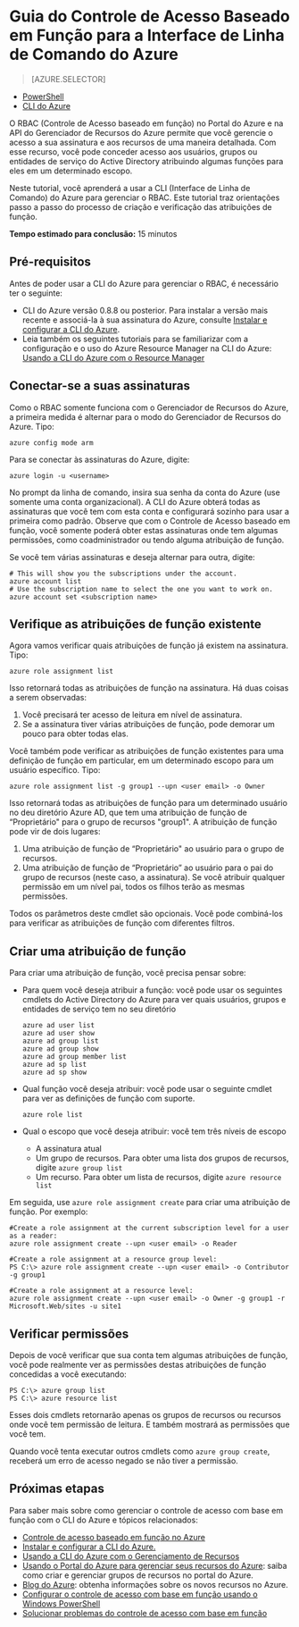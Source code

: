 <properties
	pageTitle="Guia do Controle de Acesso Baseado em Função para a Interface de Linha de Comando do Azure"
	description="Gerenciando o controle de acesso baseado em função com a Interface de Linha de Comando do Azure"
	services="active-directory"
	documentationCenter="na"
	authors="kgremban"
	manager="stevenpo"
	editor=""/>

<tags
	ms.service="active-directory"
	ms.workload="identity"
	ms.tgt_pltfrm="command-line-interface"
	ms.devlang="na"
	ms.topic="article"
	ms.date="03/17/2016"
	ms.author="kgremban"/>

# Guia do Controle de Acesso Baseado em Função para a Interface de Linha de Comando do Azure

> [AZURE.SELECTOR]
- [PowerShell](role-based-access-control-powershell.md)
- [CLI do Azure](role-based-access-control-xplat-cli.md)

O RBAC (Controle de Acesso baseado em função) no Portal do Azure e na API do Gerenciador de Recursos do Azure permite que você gerencie o acesso a sua assinatura e aos recursos de uma maneira detalhada. Com esse recurso, você pode conceder acesso aos usuários, grupos ou entidades de serviço do Active Directory atribuindo algumas funções para eles em um determinado escopo.

Neste tutorial, você aprenderá a usar a CLI (Interface de Linha de Comando) do Azure para gerenciar o RBAC. Este tutorial traz orientações passo a passo do processo de criação e verificação das atribuições de função.

**Tempo estimado para conclusão:** 15 minutos

## Pré-requisitos

Antes de poder usar a CLI do Azure para gerenciar o RBAC, é necessário ter o seguinte:

- CLI do Azure versão 0.8.8 ou posterior. Para instalar a versão mais recente e associá-la à sua assinatura do Azure, consulte [Instalar e configurar a CLI do Azure](../xplat-cli-install.md).
- Leia também os seguintes tutoriais para se familiarizar com a configuração e o uso do Azure Resource Manager na CLI do Azure: [Usando a CLI do Azure com o Resource Manager](../xplat-cli-azure-resource-manager.md)

## <a id="connect"></a>Conectar-se a suas assinaturas

Como o RBAC somente funciona com o Gerenciador de Recursos do Azure, a primeira medida é alternar para o modo do Gerenciador de Recursos do Azure. Tipo:

    azure config mode arm

Para se conectar às assinaturas do Azure, digite:

    azure login -u <username>

No prompt da linha de comando, insira sua senha da conta do Azure (use somente uma conta organizacional). A CLI do Azure obterá todas as assinaturas que você tem com esta conta e configurará sozinho para usar a primeira como padrão. Observe que com o Controle de Acesso baseado em função, você somente poderá obter estas assinaturas onde tem algumas permissões, como coadministrador ou tendo alguma atribuição de função.

Se você tem várias assinaturas e deseja alternar para outra, digite:

    # This will show you the subscriptions under the account.
    azure account list
    # Use the subscription name to select the one you want to work on.
    azure account set <subscription name>

## <a id="check"></a>Verifique as atribuições de função existente

Agora vamos verificar quais atribuições de função já existem na assinatura. Tipo:

    azure role assignment list

Isso retornará todas as atribuições de função na assinatura. Há duas coisas a serem observadas:

1. Você precisará ter acesso de leitura em nível de assinatura.
2. Se a assinatura tiver várias atribuições de função, pode demorar um pouco para obter todas elas.

Você também pode verificar as atribuições de função existentes para uma definição de função em particular, em um determinado escopo para um usuário específico. Tipo:

    azure role assignment list -g group1 --upn <user email> -o Owner

Isso retornará todas as atribuições de função para um determinado usuário no deu diretório Azure AD, que tem uma atribuição de função de “Proprietário" para o grupo de recursos "group1". A atribuição de função pode vir de dois lugares:

1. Uma atribuição de função de “Proprietário" ao usuário para o grupo de recursos.
2. Uma atribuição de função de “Proprietário” ao usuário para o pai do grupo de recursos (neste caso, a assinatura). Se você atribuir qualquer permissão em um nível pai, todos os filhos terão as mesmas permissões.

Todos os parâmetros deste cmdlet são opcionais. Você pode combiná-los para verificar as atribuições de função com diferentes filtros.

## <a id="create"></a>Criar uma atribuição de função

Para criar uma atribuição de função, você precisa pensar sobre:

- Para quem você deseja atribuir a função: você pode usar os seguintes cmdlets do Active Directory do Azure para ver quais usuários, grupos e entidades de serviço tem no seu diretório

    ```
    azure ad user list  
    azure ad user show  
    azure ad group list  
    azure ad group show  
    azure ad group member list  
    azure ad sp list  
    azure ad sp show  
    ```

- Qual função você deseja atribuir: você pode usar o seguinte cmdlet para ver as definições de função com suporte.

    `azure role list`

- Qual o escopo que você deseja atribuir: você tem três níveis de escopo

    - A assinatura atual
    - Um grupo de recursos. Para obter uma lista dos grupos de recursos, digite `azure group list`
    - Um recurso. Para obter um lista de recursos, digite `azure resource list`

Em seguida, use `azure role assignment create` para criar uma atribuição de função. Por exemplo:

 	#Create a role assignment at the current subscription level for a user as a reader:
    azure role assignment create --upn <user email> -o Reader

	#Create a role assignment at a resource group level:
    PS C:\> azure role assignment create --upn <user email> -o Contributor -g group1

	#Create a role assignment at a resource level:
    azure role assignment create --upn <user email> -o Owner -g group1 -r Microsoft.Web/sites -u site1

## <a id="verify"></a>Verificar permissões

Depois de você verificar que sua conta tem algumas atribuições de função, você pode realmente ver as permissões destas atribuições de função concedidas a você executando:

    PS C:\> azure group list
    PS C:\> azure resource list

Esses dois cmdlets retornarão apenas os grupos de recursos ou recursos onde você tem permissão de leitura. E também mostrará as permissões que você tem.

Quando você tenta executar outros cmdlets como `azure group create`, receberá um erro de acesso negado se não tiver a permissão.

## <a id="next"></a>Próximas etapas

Para saber mais sobre como gerenciar o controle de acesso com base em função com o CLI do Azure e tópicos relacionados:

- [Controle de acesso baseado em função no Azure](role-based-access-control-configure.md)
- [Instalar e configurar a CLI do Azure.](../xplat-cli-install.md)
- [Usando a CLI do Azure com o Gerenciamento de Recursos](../xplat-cli-azure-resource-manager.md)
- [Usando o Portal do Azure para gerenciar seus recursos do Azure](../azure-portal/resource-group-portal.md): saiba como criar e gerenciar grupos de recursos no portal do Azure.
- [Blog do Azure](http://blogs.msdn.com/windowsazure): obtenha informações sobre os novos recursos no Azure.
- [Configurar o controle de acesso com base em função usando o Windows PowerShell](role-based-access-control-powershell.md)
- [Solucionar problemas do controle de acesso com base em função](role-based-access-control-troubleshooting.md)

<!---HONumber=AcomDC_0323_2016-->